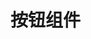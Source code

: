 <script setup>
import demo from './demo.vue'
</script>

# 按钮组件

<PreView comp-name="Button" demo-name="demo">
  <demo />
</PreView>
